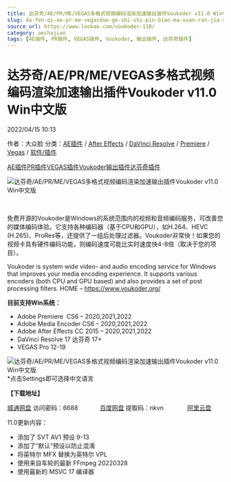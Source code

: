 ```yaml
---
title: 达芬奇/AE/PR/ME/VEGAS多格式视频编码渲染加速输出插件Voukoder v11.0 Win中文版
slug: da-fen-qi-ae-pr-me-vegasduo-ge-shi-shi-pin-bian-ma-xuan-ran-jia-su-shu-chu-cha-jian-voukoder-v11-0-winzhong-wen-ban
source_url: https://www.lookae.com/voukoder-110/
category: aechajian
tags: [AE插件, PR插件, VEGAS插件, Voukoder, 输出插件, 达芬奇插件]
---
```

# 达芬奇/AE/PR/ME/VEGAS多格式视频编码渲染加速输出插件Voukoder v11.0 Win中文版

2022/04/15 10:13

作者：大众脸
分类：[AE插件](https://www.lookae.com/after-effects/aechajian/) / [After Effects](https://www.lookae.com/after-effects/) / [DaVinci Resolve](https://www.lookae.com/qitarjcj/resolvezy/) / [Premiere](https://www.lookae.com/qitarjcj/premierezy/) / [Vegas](https://www.lookae.com/qitarjcj/vegaszy/) / [软件/插件](https://www.lookae.com/qitarjcj/)

[AE插件](https://www.lookae.com/tag/ae%e6%8f%92%e4%bb%b6/)[PR插件](https://www.lookae.com/tag/pr%e6%8f%92%e4%bb%b6/)[VEGAS插件](https://www.lookae.com/tag/vegas%e6%8f%92%e4%bb%b6/)[Voukoder](https://www.lookae.com/tag/voukoder/)[输出插件](https://www.lookae.com/tag/%e8%be%93%e5%87%ba%e6%8f%92%e4%bb%b6/)[达芬奇插件](https://www.lookae.com/tag/%e8%be%be%e8%8a%ac%e5%a5%87%e6%8f%92%e4%bb%b6/)

![达芬奇/AE/PR/ME/VEGAS多格式视频编码渲染加速输出插件Voukoder v11.0 Win中文版](https://www.lookae.com/wp-content/uploads/2021/07/Voukoder-9.jpg "达芬奇/AE/PR/ME/VEGAS多格式视频编码渲染加速输出插件Voukoder v11.0 Win中文版-LookAE.com")

[﻿﻿﻿](https://cloud.video.taobao.com//play/u/705956171/p/1/e/6/t/1/297172470493.mp4)

免费开源的Voukoder是Windows的系统范围内的视频和音频编码服务，可改善您的媒体编码体验。它支持各种编码器（基于CPU和GPU），如H.264、HEVC (H.265)、ProRes等，还提供了一组后处理过滤器。Voukoder非常快！如果您的视频卡具有硬件编码功能，则编码速度可能比实时速度快4-8倍（取决于您的项目）。

Voukoder is system wide video- and audio encoding service for Windows that improves your media encoding experience. It supports various encoders (both CPU and GPU based) and also provides a set of post processing filters. HOME – https://www.voukoder.org/

**目前支持Win系统：**

* Adobe Premiere  CS6 – 2020,2021,2022
* Adobe Media Encoder CS6 – 2020,2021,2022
* Adobe After Effects CC 2015 – 2020,2021,2022
* DaVinci Resolve 17 达芬奇 17+
* VEGAS Pro 12-19

![达芬奇/AE/PR/ME/VEGAS多格式视频编码渲染加速输出插件Voukoder v11.0 Win中文版](https://img.alicdn.com/imgextra/i3/705956171/O1CN01rMqTBm1vSMmOVwY7c_!!705956171.png "达芬奇/AE/PR/ME/VEGAS多格式视频编码渲染加速输出插件Voukoder v11.0 Win中文版-LookAE.com")  
\*点击Settings即可选择中文语言

**【下载地址】**

[城通网盘](https://url70.ctfile.com/f/2827370-568494866-7580fa) 访问密码：6688             [百度网盘](https://pan.baidu.com/s/19uHsNBO9fPiS9y0KswP4iw?pwd=nkvn) 提取码：nkvn              [阿里云盘](https://www.aliyundrive.com/s/dyeWBKAjar9)

11.0更新内容：

* 添加了 SVT AV1 预设 9-13
* 添加了“默认”预设以防止混淆
* 将英特尔 MFX 替换为英特尔 VPL
* 使用来自车轮的最新 FFmpeg 20220328
* 使用最新的 MSVC 17 编译器
